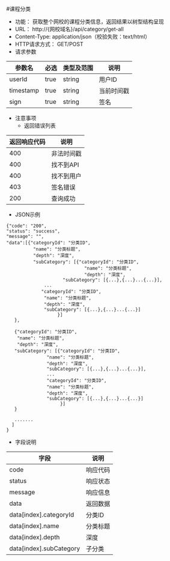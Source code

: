 #课程分类

* 功能： 获取整个网校的课程分类信息，返回结果以树型结构呈现
* URL： http://{网校域名}/api/category/get-all
* Content-Type: application/json（校验失败：text/html）
* HTTP请求方式： GET/POST
* 请求参数

| 参数名       | 必选  | 类型及范围 | 说明 |
| ----------- | ----- | -------- | -----|
| userId      | true  | string   |用户ID |
| timestamp   | true  | string   |当前时间戳|
|sign         |true|string |签名|

* 注意事项
  * 返回错误列表

| 返回响应代码 | 说明     |
|----------- | -------- |
|400         | 非法时间戳 |
|400         |	找不到API|
|400         |	找不到用户|
|403         |	签名错误  |
|200         |	查询成功  |


* JSON示例

````
{"code": "200",
"status": "success",
"message": "",
"data":[{"categoryId": "分类ID",
          "name": "分类标题",
          "depth": "深度",
          "subCategory": [{"categoryId": "分类ID",
                             "name": "分类标题",
                             "depth": "深度",
                     "subCategory": [{...},{...}...{...}],
              ...
             "categoryId": "分类ID",
              "name": "分类标题",
              "depth": "深度",
              "subCategory": [{...},{...}...{...}]
                   }]
   },
   
   {"categoryId": "分类ID",
    "name": "分类标题",
    "depth": "深度",
   "subCategory": [{"categoryId": "分类ID",
               "name": "分类标题",
               "depth": "深度",
               "subCategory": [{...},{...}...{...}],
               ...
               "categoryId": "分类ID",
               "name": "分类标题",
               "depth": "深度",
               "subCategory": [{...},{...}...{...}]
                    }]
   }
   
   .......
  ]
}
````

* 字段说明

|字段|说明|
|---|---|
|code|	响应代码|
|status|	响应状态|
|message|	响应信息|
|data|	返回数据|
|data[index].categoryId|	分类ID|
|data[index].name|	分类标题|
|data[index].depth|	深度|
|data[index].subCategory|	子分类|
